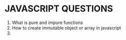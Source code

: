 # JAVASCRIPT QUESTIONS 
1. What is pure and impure functions 
2. How to create immutable object or array in javascript 
3. 